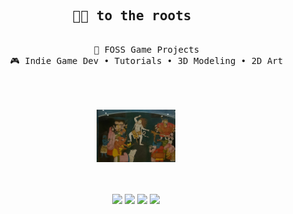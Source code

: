 <div align="center">
 <!--  <img src="https://github.com/voidsharr/voidsharr/blob/main/assets/anime-write.gif" align = "right"/> -->
<br><br>
<pre>
    <h2>🙏🏼 to the roots </h2>
    📖 FOSS Game Projects
    🎮 Indie Game Dev • Tutorials • 3D Modeling • 2D Art
    <!--   Game Project #1  • Other Content -->
</pre>
<br><br> 
<img src= "https://github.com/voidsharr/voidsharr/blob/main/assets/For_the_Cosmic_Dance_of_Shiva%2C_Parvati%2C_Ganesha%2C_Kattikeya_and_Banasura_playing_musical_instruments.jpg" width = 25% height = 25% "/>
<br><br><br>
   
[![](https://img.shields.io/badge/instagram-282b4f)](https://www.instagram.com/mridulsharr/)
[![](https://img.shields.io/badge/x-1a6b23)](https://x.com/voidsharr)
[![](https://img.shields.io/badge/itch.io-d9ba7e)](https://voidsharr.itch.io)
[![](https://img.shields.io/badge/DiscordServer-ad3d31)](https://discord.gg/pTFanYZxWr)
</div>
